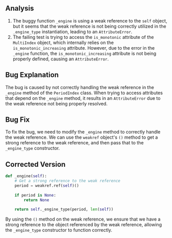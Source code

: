 ## Analysis
1. The buggy function `_engine` is using a weak reference to the `self` object, but it seems that the weak reference is not being correctly utilized in the `_engine_type` instantiation, leading to an `AttributeError`.
2. The failing test is trying to access the `is_monotonic` attribute of the `MultiIndex` object, which internally relies on the `is_monotonic_increasing` attribute. However, due to the error in the `_engine` function, the `is_monotonic_increasing` attribute is not being properly defined, causing an `AttributeError`.

## Bug Explanation
The bug is caused by not correctly handling the weak reference in the `_engine` method of the `PeriodIndex` class. When trying to access attributes that depend on the `_engine` method, it results in an `AttributeError` due to the weak reference not being properly resolved.

## Bug Fix
To fix the bug, we need to modify the `_engine` method to correctly handle the weak reference. We can use the `weakref` object's `()` method to get a strong reference to the weak reference, and then pass that to the `_engine_type` constructor.

## Corrected Version
```python
def _engine(self):
    # Get a strong reference to the weak reference
    period = weakref.ref(self)()
    
    if period is None:
        return None
    
    return self._engine_type(period, len(self))
```

By using the `()` method on the weak reference, we ensure that we have a strong reference to the object referenced by the weak reference, allowing the `_engine_type` constructor to function correctly.